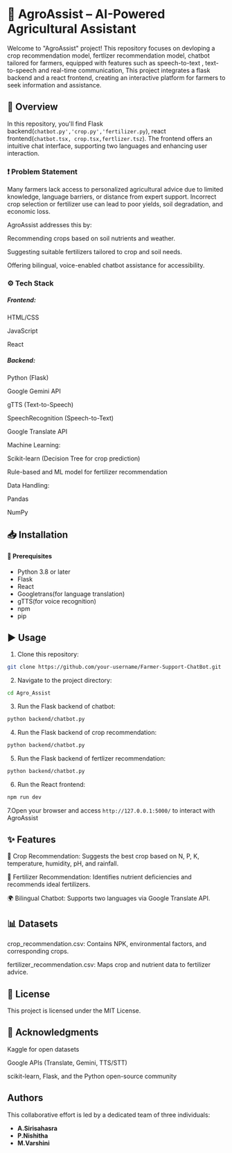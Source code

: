 # 🌾 AgroAssist – AI-Powered Agricultural Assistant
Welcome to "AgroAssist" project! This repository focuses on devloping a crop recommendation model, fertlizer recommendation model, chatbot tailored for farmers, equipped with features such as speech-to-text , text-to-speech and real-time communication, This project integrates a flask backend and a react frontend, creating an interactive platform for farmers to seek information and assistance.
## 📌 Overview
In this repository, you'll find Flask backend(`chatbot.py','crop.py','fertilizer.py`), react frontend(`chatbot.tsx, crop.tsx,fertlizer.tsz`). The frontend offers an intuitive chat interface, supporting two languages and enhancing user interaction.

### ❗ Problem Statement
Many farmers lack access to personalized agricultural advice due to limited knowledge, language barriers, or distance from expert support. Incorrect crop selection or fertilizer use can lead to poor yields, soil degradation, and economic loss.

AgroAssist addresses this by:

Recommending crops based on soil nutrients and weather.

Suggesting suitable fertilizers tailored to crop and soil needs.

Offering bilingual, voice-enabled chatbot assistance for accessibility.

### ⚙️ Tech Stack
##### Frontend:

HTML/CSS

JavaScript 

React

##### Backend:

Python (Flask)

Google Gemini API

gTTS (Text-to-Speech)

SpeechRecognition (Speech-to-Text)

Google Translate API

Machine Learning:

Scikit-learn (Decision Tree for crop prediction)

Rule-based and ML model for fertilizer recommendation

Data Handling:

Pandas

NumPy

## 📥 Installation
#### 🔧 Prerequisites
 - Python 3.8 or later
 - Flask
 - React
 - Googletrans(for language translation)
 - gTTS(for voice recognition)
 - npm
 - pip


## ▶️ Usage

1.  Clone this repository:

```bash
git clone https://github.com/your-username/Farmer-Support-ChatBot.git
```

2.  Navigate to the project directory:

```bash
cd Agro_Assist
```

3.  Run the Flask backend of chatbot:

```bash
python backend/chatbot.py
```

4. Run the Flask backend of crop recommendation:
   
```bash
python backend/chatbot.py
```

5. Run the Flask backend of fertlizer recommendation:
   
```bash
python backend/chatbot.py
```
  
6.  Run the React frontend:

```bash
npm run dev
```

7.Open your  browser and access `http://127.0.0.1:5000/` to interact with AgroAssist

## ✨ Features
🌾 Crop Recommendation: Suggests the best crop based on N, P, K, temperature, humidity, pH, and rainfall.

🧪 Fertilizer Recommendation: Identifies nutrient deficiencies and recommends ideal fertilizers.

🌍 Bilingual Chatbot: Supports two languages via Google Translate API.

## 📊 Datasets
crop_recommendation.csv: Contains NPK, environmental factors, and corresponding crops.

fertilizer_recommendation.csv: Maps crop and nutrient data to fertilizer advice.

## 📜 License
This project is licensed under the MIT License.

## 🙏 Acknowledgments
Kaggle for open datasets

Google APIs (Translate, Gemini, TTS/STT)

scikit-learn, Flask, and the Python open-source community

## Authors
This collaborative effort is led by a dedicated team of three individuals:

-   **A.Sirisahasra**
-   **P.Nishitha**
-   **M.Varshini**
